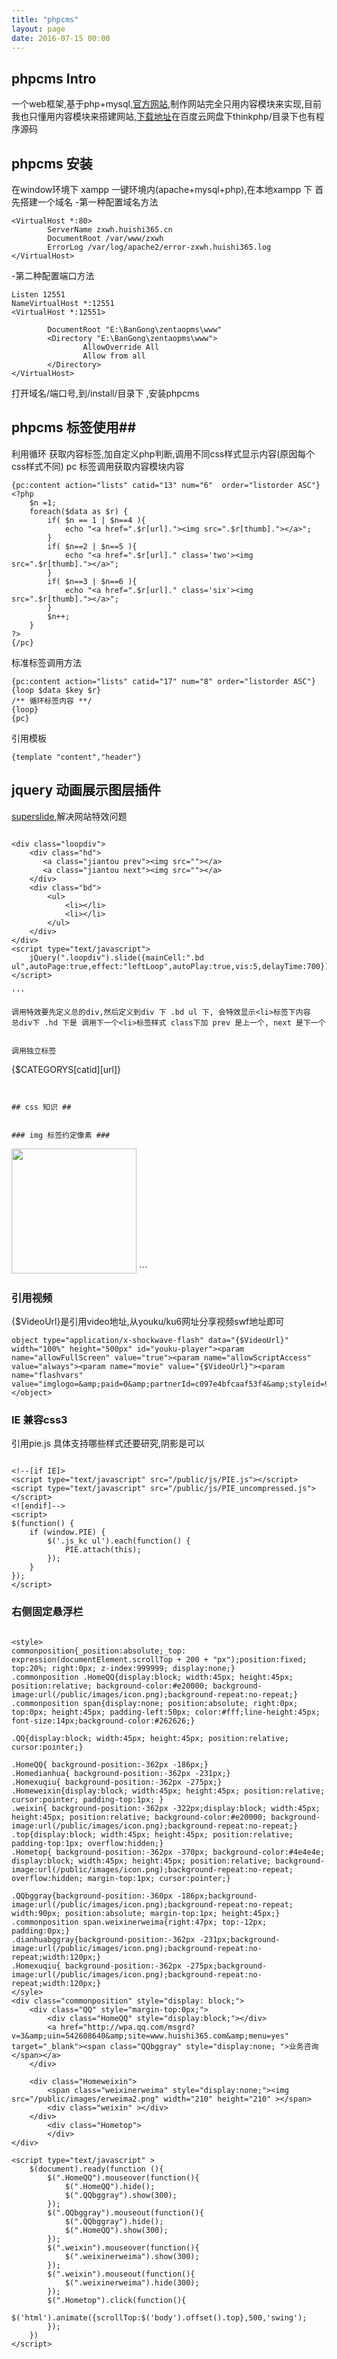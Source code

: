 ```yaml
---
title: "phpcms"
layout: page
date: 2016-07-15 00:00
---
```


## phpcms Intro ##

一个web框架,基于php+mysql,[官方网站](http://bbs.phpcms.cn),制作网站完全只用内容模块来实现,目前我也只懂用内容模块来搭建网站,[下载地址](http://www.phpcms.cn/index.php?m=content&c=down&a_k=2e5etaQ49b2hwW0zzVUq1l1d1MKwa5_xe46eTAuWkwtbZ1vQBvoLW3F_KxE6uNReFww6zrdG0YK6syrne7OUah3MziV2TOcLjjc5syLrKlnlYhOEC51Ceg0o0AFGmjkMp9cZHMmgbvfEE6t9jyBpji3cPebdGLtylw)在百度云网盘下thinkphp/目录下也有程序源码


## phpcms 安装 ##

在window环境下 xampp 一键环境内(apache+mysql+php),在本地xampp 下 首先搭建一个域名
-第一种配置域名方法
```
<VirtualHost *:80>
        ServerName zxwh.huishi365.cn
        DocumentRoot /var/www/zxwh
        ErrorLog /var/log/apache2/error-zxwh.huishi365.log
</VirtualHost>
```

-第二种配置端口方法
```
Listen 12551
NameVirtualHost *:12551
<VirtualHost *:12551>

        DocumentRoot "E:\BanGong\zentaopms\www"
        <Directory "E:\BanGong\zentaopms\www">
                AllowOverride All
                Allow from all
        </Directory>
</VirtualHost>
```

打开域名/端口号,到/install/目录下 ,安装phpcms


## phpcms 标签使用##


利用循环 获取内容标签,加自定义php判断,调用不同css样式显示内容(原因每个css样式不同)
pc 标签调用获取内容模块内容
```
{pc:content action="lists" catid="13" num="6"  order="listorder ASC"}
<?php
    $n =1;
    foreach($data as $r) {
        if( $n == 1 | $n==4 ){
            echo "<a href=".$r[url]."><img src=".$r[thumb]."></a>";
        }
        if( $n==2 | $n==5 ){
            echo "<a href=".$r[url]." class='two'><img src=".$r[thumb]."></a>";
        }
        if( $n==3 | $n==6 ){
            echo "<a href=".$r[url]." class='six'><img src=".$r[thumb]."></a>";
        }
        $n++;
    }
?>
{/pc}
```

标准标签调用方法
```
{pc:content action="lists" catid="17" num="8" order="listorder ASC"}
{loop $data $key $r}
/** 循环标签内容 **/
{loop}
{pc}
```

引用模板
```
{template "content","header"}
```


## jquery 动画展示图层插件 ##

[superslide](http://www.surperslide2.com),解决网站特效问题

```

<div class="loopdiv">
    <div class="hd">
       <a class="jiantou prev"><img src=""></a>
       <a class="jiantou next"><img src=""></a>
    </div>
    <div class="bd">
        <ul>
            <li></li>
            <li></li>
        </ul>
    </div>
</div>
<script type="text/javascript">
    jQuery(".loopdiv").slide({mainCell:".bd ul",autoPage:true,effect:"leftLoop",autoPlay:true,vis:5,delayTime:700});
</script>

'''

调用特效要先定义总的div,然后定义到div 下 .bd ul 下, 会特效显示<li>标签下内容
总div下 .hd 下是 调用下一个<li>标签样式 class下加 prev 是上一个, next 是下一个


调用独立标签
```
{$CATEGORYS[catid][url]}
```


## css 知识 ##


### img 标签约定像素 ###

```
<img height="200px" width="200px" src="/public/images/111.png">
```

### 引用视频 ###

{$VideoUrl}是引用video地址,从youku/ku6网址分享视频swf地址即可
```
object type="application/x-shockwave-flash" data="{$VideoUrl}" width="100%" height="500px" id="youku-player"><param name="allowFullScreen" value="true"><param name="allowScriptAccess" value="always"><param name="movie" value="{$VideoUrl}"><param name="flashvars" value="imglogo=&amp;paid=0&amp;partnerId=c097e4bfcaaf53f4&amp;styleid=9"></object>	
```

### IE 兼容css3 ###

引用pie.js 具体支持哪些样式还要研究,阴影是可以

```

<!--[if IE]>
<script type="text/javascript" src="/public/js/PIE.js"></script>
<script type="text/javascript" src="/public/js/PIE_uncompressed.js"></script>
<![endif]-->
<script>
$(function() {
    if (window.PIE) {
        $('.js_kc ul').each(function() {
            PIE.attach(this);
        });
    }
});
</script>

```

### 右侧固定悬浮栏 ###

```

<style>
commonposition{_position:absolute;_top: expression(documentElement.scrollTop + 200 + "px");position:fixed; top:20%; right:0px; z-index:999999; display:none;}
.commonposition .HomeQQ{display:block; width:45px; height:45px; position:relative; background-color:#e20000; background-image:url(/public/images/icon.png);background-repeat:no-repeat;}
.commonposition span{display:none; position:absolute; right:0px; top:0px; height:45px; padding-left:50px; color:#fff;line-height:45px; font-size:14px;background-color:#262626;}

.QQ{display:block; width:45px; height:45px; position:relative; cursor:pointer;}

.HomeQQ{ background-position:-362px -186px;}
.Homedianhua{ background-position:-362px -231px;}
.Homexuqiu{ background-position:-362px -275px;}
.Homeweixin{display:block; width:45px; height:45px; position:relative; cursor:pointer; padding-top:1px; }
.weixin{ background-position:-362px -322px;display:block; width:45px; height:45px; position:relative; background-color:#e20000; background-image:url(/public/images/icon.png);background-repeat:no-repeat;}
.top{display:block; width:45px; height:45px; position:relative; padding-top:1px; overflow:hidden;}
.Hometop{ background-position:-362px -370px; background-color:#4e4e4e; display:block; width:45px; height:45px; position:relative; background-image:url(/public/images/icon.png);background-repeat:no-repeat; overflow:hidden; margin-top:1px; cursor:pointer;}

.QQbggray{background-position:-360px -186px;background-image:url(/public/images/icon.png);background-repeat:no-repeat; width:90px; position:absolute; margin-top:1px; height:45px;}
.commonposition span.weixinerweima{right:47px; top:-12px; padding:0px;}
.dianhuabggray{background-position:-362px -231px;background-image:url(/public/images/icon.png);background-repeat:no-repeat;width:120px;}
.Homexuqiu{ background-position:-362px -275px;background-image:url(/public/images/icon.png);background-repeat:no-repeat;width:120px;}
</syle>
<div class="commonposition" style="display: block;">
    <div class="QQ" style="margin-top:0px;">
        <div class="HomeQQ" style="display:block;"></div>
        <a href="http://wpa.qq.com/msgrd?v=3&amp;uin=542608640&amp;site=www.huishi365.com&amp;menu=yes" target="_blank"><span class="QQbggray" style="display:none; ">业务咨询</span></a>
    </div>

    <div class="Homeweixin">
        <span class="weixinerweima" style="display:none;"><img src="/public/images/erweima2.png" width="210" height="210" ></span>
        <div class="weixin" ></div>
    </div>
        <div class="Hometop">
        </div>
</div>

<script type="text/javascript" >
    $(document).ready(function (){
        $(".HomeQQ").mouseover(function(){
            $(".HomeQQ").hide();
            $(".QQbggray").show(300);
        });
        $(".QQbggray").mouseout(function(){
            $(".QQbggray").hide();
            $(".HomeQQ").show(300);
        });
        $(".weixin").mouseover(function(){
            $(".weixinerweima").show(300);
        });
        $(".weixin").mouseout(function(){
            $(".weixinerweima").hide(300);
        });
        $(".Hometop").click(function(){
            $('html').animate({scrollTop:$('body').offset().top},500,'swing');
        });
    })
</script>

```

## 